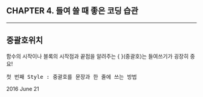 ## CHAPTER 4. 들여 쓸 때 좋은 코딩 습관
----

## 중괄호위치
함수의 시작이나 블록의 시작점과 끝점을 알려주는 {  }(중괄호)는 들여쓰기가 굉장히 중요!

<pre>
첫 번째 Style : 중괄호를 문장과 한 줄에 쓰는 방법
</pre>
2016 June 21 
